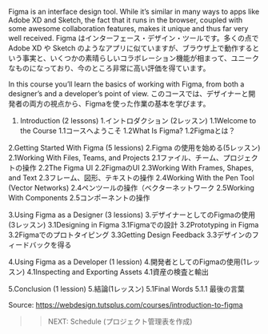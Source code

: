 Figma is an interface design tool. While it’s similar in many ways to apps like Adobe XD and Sketch, the fact that it runs in the browser, coupled with some awesome collaboration features, makes it unique and thus far very well received.
Figma はインターフェース・デザイン・ツールです。多くの点で Adobe XD や Sketch のようなアプリに似ていますが、ブラウザ上で動作するという事実と、いくつかの素晴らしいコラボレーション機能が相まって、ユニークなものになっており、今のところ非常に高い評価を得ています。

In this course you’ll learn the basics of working with Figma, from both a designer’s and a developer’s point of view.
このコースでは、デザイナーと開発者の両方の視点から、Figmaを使った作業の基本を学びます。

1. Introduction (2 lessons)
1.イントロダクション (2レッスン)
1.1Welcome to the Course
1.1コースへようこそ
1.2What Is Figma?
1.2Figmaとは？

2.Getting Started With Figma (5 lessions)
2.Figma の使用を始める(5レッスン)
2.1Working With Files, Teams, and Projects
2.1ファイル、チーム、プロジェクトの操作
2.2The Figma UI
2.2FigmaのUI
2.3Working With Frames, Shapes, and Text
2.3フレーム、図形、テキストの操作
2.4Working With the Pen Tool (Vector Networks)
2.4ペンツールの操作（ベクターネットワーク
2.5Working With Components
2.5コンポーネントの操作

3.Using Figma as a Designer (3 lessions)
3.デザイナーとしてのFigmaの使用(3レッスン)
3.1Designing in Figma
3.1Figmaでの設計
3.2Prototyping in Figma
3.2Figmaでのプロトタイピング
3.3Getting Design Feedback
3.3デザインのフィードバックを得る

4.Using Figma as a Developer (1 lession)
4.開発者としてのFigmaの使用(1レッスン)
4.1Inspecting and Exporting Assets
4.1資産の検査と輸出

5.Conclusion (1 lession)
5.結論(1レッスン)
5.1Final Words
5.1.1 最後の言葉

Source: https://webdesign.tutsplus.com/courses/introduction-to-figma

>>NEXT: Schedule (プロジェクト管理表を作成)



